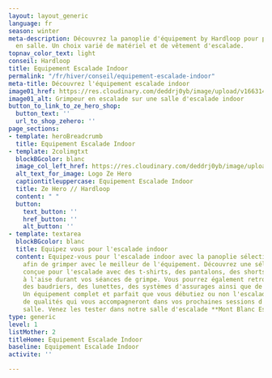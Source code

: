 ```yaml
---
layout: layout_generic
language: fr
season: winter
meta-description: Découvrez la panoplie d'équipement by Hardloop pour pratiquez l'escalade
  en salle. Un choix varié de matériel et de vêtement d'escalade.
topnav_color_text: light
conseil: Hardloop
title: Equipement Escalade Indoor
permalink: "/fr/hiver/conseil/equipement-escalade-indoor"
meta-title: Découvrez l'équipement escalade indoor
image01_href: https://res.cloudinary.com/deddrj0yb/image/upload/v1663140695/website/Hardloop/rahadiansyah-3yusFdVTtQ8-unsplash.jpg
image01_alt: Grimpeur en escalade sur une salle d'escalade indoor
button_to_link_to_ze_hero_shop:
  button_text: ''
  url_to_shop_zehero: ''
page_sections:
- template: heroBreadcrumb
  title: Equipement Escalade Indoor
- template: 2colimgtxt
  blockBGcolor: blanc
  image_col_left_href: https://res.cloudinary.com/deddrj0yb/image/upload/v1640094644/website/logo/Sur%20fond%20clair/logo-ze-hero-horizontal_4_a3dhvk.png
  alt_text_for_image: Logo Ze Hero
  captiontitleuppercase: Equipement Escalade Indoor
  title: Ze Hero // Hardloop
  content: " "
  button:
    text_button: ''
    href_button: ''
    alt_button: ''
- template: textarea
  blockBGcolor: blanc
  title: Equipez vous pour l'escalade indoor
  content: Equipez-vous pour l'escalade indoor avec la panoplie sélectionnez par [**Hardloop**](https://www.hardloop.fr/),
    afin de grimper avec le meilleur de l'équipement. Découvrez une sélection de vêtement
    conçue pour l'escalade avec des t-shirts, des pantalons, des shorts afin d'être
    à l'aise durant vos séances de grimpe. Vous pourrez également retrouver des chaussons,
    des baudriers, des lunettes, des systèmes d'assurages ainsi que de la magnésie.
    Un équipement complet et parfait que vous débutiez ou non l'escalade. Des produits
    de qualités qui vous accompagneront dans vos prochaines sessions d'escalade en
    salle. Venez les tester dans notre salle d'escalade **Mont Blanc Escalade**.
type: generic
level: 1
listMother: 2
titleHome: Equipement Escalade Indoor
baseline: Equipement Escalade Indoor
activite: ''

---
```

